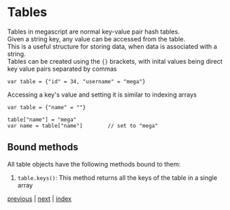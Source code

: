 <h1>Tables</h1>

Tables in megascript are normal key-value pair hash tables.<br>
Given a string key, any value can be accessed from the table.<br>
This is a useful structure for storing data, when data is associated with a string. 
<br>
Tables can be created using the `{}` brackets, with inital values being direct key value pairs separated by commas<br>
```
var table = {"id" = 34, "username" = "mega"}
```
Accessing a key's value and setting it is similar to indexing arrays<br>
```
var table = {"name" = ""}

table["name"] = "mega"
var name = table["name"]        // set to "mega"    
```

<h2>Bound methods</h2>
All table objects have the following methods bound to them:<br>

1. `table.keys()`:
    This method returns all the keys of the table in a single array

[previous](/docs/arrays.md) | [next](/docs/) | [index](/docs/documentation.md)
